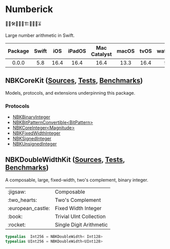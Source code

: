# Numberick

👨‍💻🛠️🚧🧱🧱🏗️🧱🧱🚧⏳

Large number arithmetic in Swift.

| Package | Swift | iOS  | iPadOS | Mac Catalyst | macOS | tvOS | watchOS |
|:-------:|:-----:|:----:|:------:|:------------:|:-----:|:----:|:-------:|
| 0.0.0   | 5.8   | 16.4 | 16.4   | 16.4         | 13.3  | 16.4 | 9.4     |

## NBKCoreKit ([Sources][COR/S], [Tests][COR/T], [Benchmarks][COR/B])

Models, protocols, and extensions underpinning this package.

### Protocols

- [NBKBinaryInteger](Sources/NBKCoreKit/NBKBinaryInteger.swift)
- [NBKBitPatternConvertible\<BitPattern\>](Sources/NBKCoreKit/NBKBitPatternConvertible.swift)
- [NBKCoreInteger\<Magnitude\>](Sources/NBKCoreKit/NBKCoreInteger.swift)
- [NBKFixedWidthInteger](Sources/NBKCoreKit/NBKFixedWidthInteger.swift)
- [NBKSignedInteger](Sources/NBKCoreKit/NBKBinaryInteger.swift)
- [NBKUnsignedInteger](Sources/NBKCoreKit/NBKBinaryInteger.swift)

## NBKDoubleWidthKit ([Sources][DOU/S], [Tests][DOU/T], [Benchmarks][DOU/B])

A composable, large, fixed-width, two's complement, binary integer.

<table>
<tr><td>:jigsaw:</td><td>Composable</td></tr>
<tr><td>:two_hearts:</td><td>Two's Complement</td></tr>
<tr><td>:european_castle:</td><td>Fixed Width Integer</td></tr>
<tr><td>:book:</td><td>Trivial UInt Collection</td></tr>
<tr><td>:rocket:</td><td>Single Digit Arithmetic</td></tr>
</table>

```swift
typealias  Int256 = NBKDoubleWidth< Int128>
typealias UInt256 = NBKDoubleWidth<UInt128>
```

<!-- Links -->

[COR/S]: Sources/NBKCoreKit
[DOU/S]: Sources/NBKDoubleWidthKit

[COR/T]: Tests/NBKCoreKitTests
[DOU/T]: Tests/NBKDoubleWidthKitTests

[COR/B]: Tests/NBKCoreKitBenchmarks
[DOU/B]: Tests/NBKDoubleWidthKitBenchmarks
